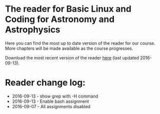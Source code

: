 # The reader for Basic Linux and Coding for Astronomy and Astrophysics
Here you can find the most up to date version of the reader for our course.
More chapters will be made available as the course progresses.

Download the most recent version of the reader [here](20160913-astroprog.pdf)
(last updated 2016-09-13).

# Reader change log:
* 2016-09-13 - show grep with -H command
* 2016-09-13 - Enable bash assignment
* 2016-09-07 - All assignments disabled

